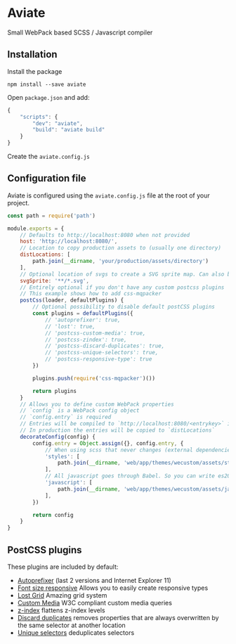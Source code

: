 # Aviate

Small WebPack based SCSS / Javascript compiler

## Installation

Install the package

```
npm install --save aviate
```

Open `package.json` and add:

```js
{
    "scripts": {
        "dev": "aviate",
        "build": "aviate build"
    }
}

```

Create the `aviate.config.js`

## Configuration file

Aviate is configured using the `aviate.config.js` file at the root of your project.

```js
const path = require('path')

module.exports = {
    // Defaults to http://localhost:8080 when not provided
    host: 'http://localhost:8080/',
    // Location to copy production assets to (usually one directory)
    distLocations: [
        path.join(__dirname, 'your/production/assets/directory')
    ],
    // Optional location of svgs to create a SVG sprite map. Can also be an object with configuration options for https://github.com/freshheads/svg-spritemap-webpack-plugin
    svgSprite: '**/*.svg',
    // Entirely optional if you don't have any custom postcss plugins
    // This example shows how to add css-mqpacker
    postCss(loader, defaultPlugins) {
        // Optional possibility to disable default postCSS plugins        
        const plugins = defaultPlugins({
            // 'autoprefixer': true,
            // 'lost': true,
            // 'postcss-custom-media': true,
            // 'postcss-zindex': true,
            // 'postcss-discard-duplicates': true,
            // 'postcss-unique-selectors': true,
            // 'postcss-responsive-type': true
        })

        plugins.push(require('css-mqpacker')())

        return plugins
    }
    // Allows you to define custom WebPack properties
    // `config` is a WebPack config object
    // `config.entry` is required
    // Entries will be compiled to `http://localhost:8080/<entrykey>` in development
    // In production the entries will be copied to `distLocations`
    decorateConfig(config) {
        config.entry = Object.assign({}, config.entry, {
            // When using scss that never changes (external dependencies) should be added to the array to greatly improve compilation time
            'styles': [
                path.join(__dirname, 'web/app/themes/wecustom/assets/styles/main.scss')
            ],
            // All javascript goes through Babel. So you can write es2015 (ES6) code. It also includes all requirements for compiling React applications
            'javascript': [
                path.join(__dirname, 'web/app/themes/wecustom/assets/javascript/main.js')
            ],
        })

        return config
    }
}
```

## PostCSS plugins

These plugins are included by default:

- [Autoprefixer](https://github.com/postcss/autoprefixer) (last 2 versions and Internet Explorer 11)
- [Font size responsive](https://github.com/seaneking/postcss-responsive-type) Allows you to easily create responsive types 
- [Lost Grid](http://lostgrid.org) Amazing grid system
- [Custom Media](https://github.com/postcss/postcss-custom-media) W3C compliant custom media queries
- [z-index](https://github.com/ben-eb/postcss-zindex) flattens z-index levels
- [Discard duplicates](https://github.com/ben-eb/postcss-discard-duplicates) removes properties that are always overwritten by the same selector at another location
- [Unique selectors](https://github.com/ben-eb/postcss-unique-selectors) deduplicates selectors
